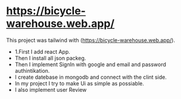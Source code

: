 # https://bicycle-warehouse.web.app/

This project was tailwind with (https://bicycle-warehouse.web.app/).

- 1.First I add react App.
- Then I install all json packeg.
- Then I implement SignIn with google and email and password authintikation.
- I create datebase in mongodb and connect with the clint side.
- In my project I try to make Ui as simple as possiable.
- I also implement user Review
